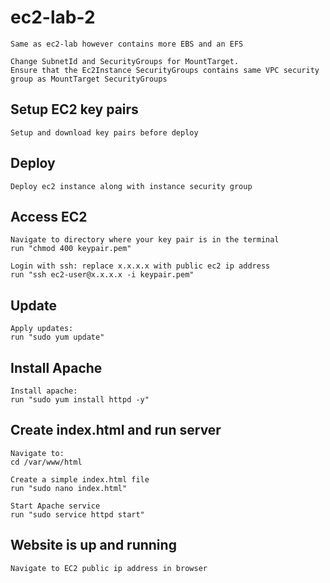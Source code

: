 # ec2-lab-2

```
Same as ec2-lab however contains more EBS and an EFS

Change SubnetId and SecurityGroups for MountTarget.
Ensure that the Ec2Instance SecurityGroups contains same VPC security group as MountTarget SecurityGroups
```

## Setup EC2 key pairs

```
Setup and download key pairs before deploy
```

## Deploy

```
Deploy ec2 instance along with instance security group
```

## Access EC2

```
Navigate to directory where your key pair is in the terminal
run "chmod 400 keypair.pem"

Login with ssh: replace x.x.x.x with public ec2 ip address
run "ssh ec2-user@x.x.x.x -i keypair.pem"

```

## Update

```
Apply updates:
run "sudo yum update"
```

## Install Apache

```
Install apache:
run "sudo yum install httpd -y"
```

## Create index.html and run server

```
Navigate to:
cd /var/www/html

Create a simple index.html file
run "sudo nano index.html"

Start Apache service
run "sudo service httpd start"
```

## Website is up and running

```
Navigate to EC2 public ip address in browser
```
